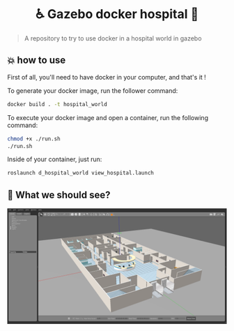  # <center>♿️ Gazebo docker hospital 🐳</center>

> A repository to try to use docker in a hospital world in gazebo

## 💥 how to use

First of all, you'll need to have docker in your computer, and that's it !

To generate your docker image, run the follower command:

```bash
docker build . -t hospital_world
```

To execute your docker image and open a container, run the following command:

```bash
chmod +x ./run.sh
./run.sh
```
Inside of your container, just run:

```bash
roslaunch d_hospital_world view_hospital.launch
```

## 🧐 What we should see?

![hospital world](imgs/hospital_world.png)